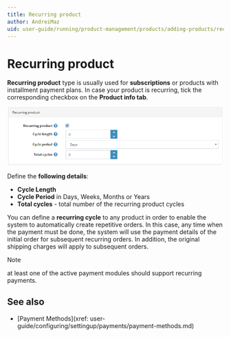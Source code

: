 ```yaml
---
title: Recurring product
author: AndreiMaz
uid: user-guide/running/product-management/products/adding-products/recurring-products
---
```

# Recurring product

**Recurring product** type is usually used for **subscriptions** or products with installment payment plans. In case your product is recurring, tick the corresponding checkbox on the **Product info tab**.

![recurring](_static/recurring-product/recurring.png)

Define the **following details**:

- **Cycle Length**
- **Cycle Period** in Days, Weeks, Months or Years
- **Total cycles** - total number of the recurring product cycles

You can define a **recurring cycle** to any product in order to enable the system to automatically create repetitive orders. In this case, any time when the payment must be done, the system will use the payment details of the initial order for subsequent recurring orders. In addition, the original shipping charges will apply to subsequent orders.
>[!NOTE]
>at least one of the active payment modules should support recurring payments.

## See also

- [Payment Methods](xref: user-guide/configuring/settingup/payments/payment-methods.md)
